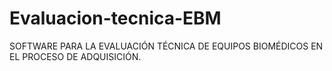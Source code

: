 # Evaluacion-tecnica-EBM
SOFTWARE PARA LA EVALUACIÓN TÉCNICA DE EQUIPOS BIOMÉDICOS EN EL PROCESO DE ADQUISICIÓN.

